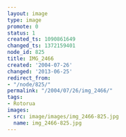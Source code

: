 ```yaml
---
layout: image
type: image
promote: 0
status: 1
created_ts: 1090861649
changed_ts: 1372159401
node_id: 825
title: IMG_2466
created: '2004-07-26'
changed: '2013-06-25'
redirect_from:
- "/node/825/"
permalink: "/2004/07/26/img_2466/"
tags:
- Rotorua
images:
- src: image/images/img_2466-825.jpg
  name: img_2466-825.jpg
---
```


